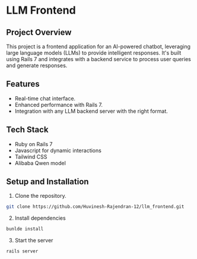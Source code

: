 # LLM Frontend

## Project Overview 
This project is a frontend application for an AI-powered chatbot, leveraging large language models (LLMs) to provide intelligent responses. It's built using Rails 7 and integrates with a backend service to process user queries and generate responses.

## Features 
* Real-time chat interface.
* Enhanced performance with Rails 7.
* Integration with any LLM backend server with the right format.

## Tech Stack
* Ruby on Rails 7
* Javascript for dynamic interactions
* Tailwind CSS
* Alibaba Qwen model

## Setup and Installation
1. Clone the repository.
```bash
git clone https://github.com/Huvinesh-Rajendran-12/llm_frontend.git
```

2. Install dependencies
```bash
bunlde install
```

3. Start the server
```bash
rails server
```
